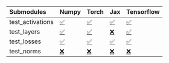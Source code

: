| Submodules       | Numpy                                                                                                                           | Torch                                                                                                                           | Jax                                                                                                                             | Tensorflow                                                                                                                      |
|:-----------------|:--------------------------------------------------------------------------------------------------------------------------------|:--------------------------------------------------------------------------------------------------------------------------------|:--------------------------------------------------------------------------------------------------------------------------------|:--------------------------------------------------------------------------------------------------------------------------------|
| test_activations | <a href="https://github.com/unifyai/ivy/runs/7872138902?check_suite_focus=true" rel="noopener noreferrer" target="_blank">✅</a> | <a href="https://github.com/unifyai/ivy/runs/7872139282?check_suite_focus=true" rel="noopener noreferrer" target="_blank">✅</a> | <a href="https://github.com/unifyai/ivy/runs/7872139539?check_suite_focus=true" rel="noopener noreferrer" target="_blank">✅</a> | <a href="https://github.com/unifyai/ivy/runs/7872139778?check_suite_focus=true" rel="noopener noreferrer" target="_blank">✅</a> |
| test_layers      | <a href="https://github.com/unifyai/ivy/runs/7872138966?check_suite_focus=true" rel="noopener noreferrer" target="_blank">✅</a> | <a href="https://github.com/unifyai/ivy/runs/7872139354?check_suite_focus=true" rel="noopener noreferrer" target="_blank">✅</a> | <a href="https://github.com/unifyai/ivy/runs/7872139613?check_suite_focus=true" rel="noopener noreferrer" target="_blank">❌</a> | <a href="https://github.com/unifyai/ivy/runs/7872139852?check_suite_focus=true" rel="noopener noreferrer" target="_blank">✅</a> |
| test_losses      | <a href="https://github.com/unifyai/ivy/runs/7872139044?check_suite_focus=true" rel="noopener noreferrer" target="_blank">✅</a> | <a href="https://github.com/unifyai/ivy/runs/7872139411?check_suite_focus=true" rel="noopener noreferrer" target="_blank">✅</a> | <a href="https://github.com/unifyai/ivy/runs/7872139679?check_suite_focus=true" rel="noopener noreferrer" target="_blank">✅</a> | <a href="https://github.com/unifyai/ivy/runs/7872139933?check_suite_focus=true" rel="noopener noreferrer" target="_blank">✅</a> |
| test_norms       | <a href="https://github.com/unifyai/ivy/runs/7872139117?check_suite_focus=true" rel="noopener noreferrer" target="_blank">❌</a> | <a href="https://github.com/unifyai/ivy/runs/7872139475?check_suite_focus=true" rel="noopener noreferrer" target="_blank">❌</a> | <a href="https://github.com/unifyai/ivy/runs/7872139737?check_suite_focus=true" rel="noopener noreferrer" target="_blank">❌</a> | <a href="https://github.com/unifyai/ivy/runs/7872139992?check_suite_focus=true" rel="noopener noreferrer" target="_blank">❌</a> |
